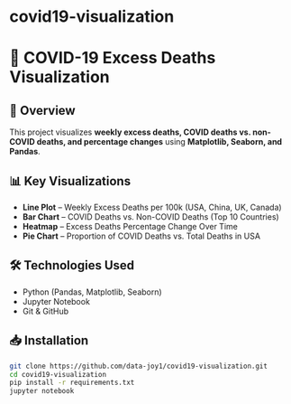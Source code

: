 # covid19-visualization
# 🦠 COVID-19 Excess Deaths Visualization

## 📌 Overview
This project visualizes **weekly excess deaths, COVID deaths vs. non-COVID deaths, and percentage changes** using **Matplotlib, Seaborn, and Pandas**.

## 📊 Key Visualizations
- **Line Plot** – Weekly Excess Deaths per 100k (USA, China, UK, Canada)
- **Bar Chart** – COVID Deaths vs. Non-COVID Deaths (Top 10 Countries)
- **Heatmap** – Excess Deaths Percentage Change Over Time
- **Pie Chart** – Proportion of COVID Deaths vs. Total Deaths in USA

## 🛠️ Technologies Used
- Python (Pandas, Matplotlib, Seaborn)
- Jupyter Notebook
- Git & GitHub

## 📥 Installation
```bash
git clone https://github.com/data-joy1/covid19-visualization.git
cd covid19-visualization
pip install -r requirements.txt
jupyter notebook
